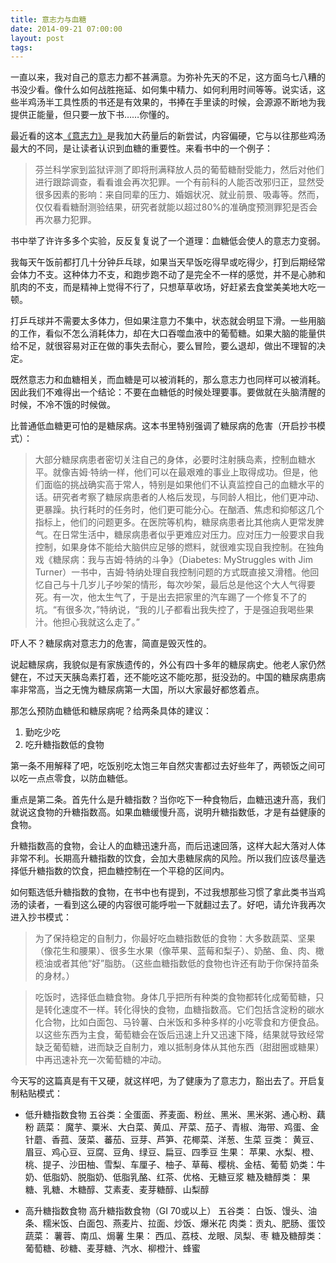 ```yaml
---
title: 意志力与血糖
date: 2014-09-21 07:00:00
layout: post
tags:
---
```


一直以来，我对自己的意志力都不甚满意。为弥补先天的不足，这方面乌七八糟的书没少看。像什么如何战胜拖延、如何集中精力、如何利用时间等等。说实话，这些半鸡汤半工具性质的书还是有效果的，书捧在手里读的时候，会源源不断地为我提供正能量，但只要一放下书……你懂的。

最近看的这本[《意志力》](http://www.duokan.com/book/30277)是我加大药量后的新尝试，内容偏硬，它与以往那些鸡汤最大的不同，是让读者认识到血糖的重要性。来看书中的一个例子：

> 芬兰科学家到监狱评测了即将刑满释放人员的葡萄糖耐受能力，然后对他们进行跟踪调查，看看谁会再次犯罪。一个有前科的人能否改邪归正，显然受很多因素的影响：来自同辈的压力、婚姻状况、就业前景、吸毒等。然而，仅仅看看糖耐测验结果，研究者就能以超过80%的准确度预测罪犯是否会再次暴力犯罪。

书中举了许许多多个实验，反反复复说了一个道理：血糖低会使人的意志力变弱。

我每天午饭前都打几十分钟乒乓球，如果当天早饭吃得早或吃得少，打到后期经常会体力不支。这种体力不支，和跑步跑不动了是完全不一样的感觉，并不是心肺和肌肉的不支，而是精神上觉得不行了，只想草草收场，好赶紧去食堂美美地大吃一顿。

打乒乓球并不需要太多体力，但如果注意力不集中，状态就会明显下滑。一些用脑的工作，看似不怎么消耗体力，却在大口吞噬血液中的葡萄糖。如果大脑的能量供给不足，就很容易对正在做的事失去耐心，要么冒险，要么退却，做出不理智的决定。

既然意志力和血糖相关，而血糖是可以被消耗的，那么意志力也同样可以被消耗。因此我们不难得出一个结论：不要在血糖低的时候处理要事。要做就在头脑清醒的时候，不冷不饿的时候做。

比普通低血糖更可怕的是糖尿病。这本书里特别强调了糖尿病的危害（开启抄书模式）：

> 大部分糖尿病患者密切关注自己的身体，必要时注射胰岛素，控制血糖水平。就像吉姆·特纳一样，他们可以在最艰难的事业上取得成功。但是，他们面临的挑战确实高于常人，特别是如果他们不认真监控自己的血糖水平的话。研究者考察了糖尿病患者的人格后发现，与同龄人相比，他们更冲动、更暴躁。执行耗时的任务时，他们更可能分心。在酗酒、焦虑和抑郁这几个指标上，他们的问题更多。在医院等机构，糖尿病患者比其他病人更常发脾气。在日常生活中，糖尿病患者似乎更难应对压力。应对压力一般要求自我控制，如果身体不能给大脑供应足够的燃料，就很难实现自我控制。在独角戏《糖尿病：我与吉姆·特纳的斗争》（Diabetes: MyStruggles with Jim Turner）一书中，吉姆·特纳处理自我控制问题的方式既直接又滑稽。他回忆自己与十几岁儿子吵架的情形，每次吵架，最后总是他这个大人气得要死。有一次，他太生气了，于是出去把家里的汽车踢了一个修复不了的坑。“有很多次，”特纳说，“我的儿子都看出我失控了，于是强迫我喝些果汁。他担心我就这么走了。”

吓人不？糖尿病对意志力的危害，简直是毁灭性的。

说起糖尿病，我貌似是有家族遗传的，外公有四十多年的糖尿病史。他老人家仍然健在，不过天天胰岛素打着，还不能吃这不能吃那，挺没劲的。中国的糖尿病患病率非常高，当之无愧为糖尿病第一大国，所以大家最好都悠着点。

那怎么预防血糖低和糖尿病呢？给两条具体的建议：

1. 勤吃少吃
2. 吃升糖指数低的食物

第一条不用解释了吧，吃饭别吃太饱三年自然灾害都过去好些年了，两顿饭之间可以吃一点点零食，以防血糖低。

重点是第二条。首先什么是升糖指数？当你吃下一种食物后，血糖迅速升高，我们就说这食物的升糖指数高。如果血糖缓慢升高，说明升糖指数低，才是有益健康的食物。

升糖指数高的食物，会让人的血糖迅速升高，而后迅速回落，这样大起大落对人体非常不利。长期高升糖指数的饮食，会加大患糖尿病的风险。所以我们应该尽量选择低升糖指数的饮食，把血糖控制在一个平稳的区间内。

如何甄选低升糖指数的食物，在书中也有提到，不过我想那些习惯了拿此类书当鸡汤的读者，一看到这么硬的内容很可能呼啦一下就翻过去了。好吧，请允许我再次进入抄书模式：

> 为了保持稳定的自制力，你最好吃血糖指数低的食物：大多数蔬菜、坚果（像花生和腰果）、很多生水果（像苹果、蓝莓和梨子）、奶酪、鱼、肉、橄榄油或者其他“好”脂肪。（这些血糖指数低的食物也许还有助于你保持苗条的身材。）

> 吃饭时，选择低血糖食物。身体几乎把所有种类的食物都转化成葡萄糖，只是转化速度不一样。转化得快的食物，血糖指数高。它们包括含淀粉的碳水化合物，比如白面包、马铃薯、白米饭和多种多样的小吃零食和方便食品。以这些东西为主食，葡萄糖会在饭后迅速上升又迅速下降，结果就导致经常缺乏葡萄糖，进而缺乏自制力，难以抵制身体从其他东西（甜甜圈或糖果）中再迅速补充一次葡萄糖的冲动。

今天写的这篇真是有干又硬，就这样吧，为了健康为了意志力，豁出去了。开启复制粘贴模式：

- 低升糖指数食物
五谷类：全蛋面、荞麦面、粉丝、黑米、黑米粥、通心粉、藕粉 
蔬菜： 魔芋、粟米、大白菜、黄瓜、芹菜、茄子、青椒、海带、鸡蛋、金针蘑、香菰、菠菜、蕃茄、豆芽、芦笋、花椰菜、洋葱、生菜
豆类： 黄豆、眉豆、鸡心豆、豆腐、豆角、绿豆、扁豆、四季豆 
生果： 苹果、水梨、橙、桃、提子、沙田柚、雪梨、车厘子、柚子、草莓、樱桃、金桔、葡萄 
奶类：牛奶、低脂奶、脱脂奶、低脂乳酪、红茶、优格、无糖豆浆 
糖及糖醇类： 果糖、乳糖、木糖醇、艾素麦、麦芽糖醇、山梨醇

- 高升糖指数食物
高升糖指数食物（GI 70或以上） 
五谷类： 白饭、馒头、油条、糯米饭、白面包、燕麦片、拉面、炒饭、爆米花
肉类：贡丸、肥肠、蛋饺 
蔬菜： 薯蓉、南瓜、焗薯 
生果： 西瓜、荔枝、龙眼、凤梨、枣 
糖及糖醇类： 葡萄糖、砂糖、麦芽糖、汽水、柳橙汁、蜂蜜

